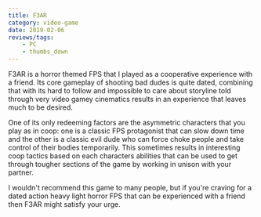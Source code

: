 ```yaml
---
title: F3AR
category: video-game
date: 2019-02-06
reviews/tags:
    - PC
    - thumbs_down
---
```

F3AR is a horror themed FPS that I played as a cooperative experience with a friend. Its core gameplay of shooting bad dudes is quite dated, combining that with its hard to follow and impossible to care about storyline told through very video gamey cinematics results in an experience that leaves much to be desired.

One of its only redeeming factors are the asymmetric characters that you play as in coop: one is a classic FPS protagonist that can slow down time and the other is a classic evil dude who can force choke people and take control of their bodies temporarily. This sometimes results in interesting coop tactics based on each characters abilities that can be used to get through tougher sections of the game by working in unison with your partner.

I wouldn't recommend this game to many people, but if you're craving for a dated action heavy light horror FPS that can be experienced with a friend then F3AR might satisfy your urge.
